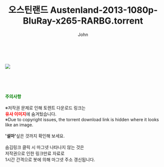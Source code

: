 ﻿---
layout: post
title:  "오스틴랜드 Austenland-2013-1080p-BluRay-x265-RARBG.torrent"
author: John
categories: [ 영화 ]
tags: [  ]
image: https://torrentrj52.com/uploadfile/full/693e0c36a9b49462f1058e789e68690862e34068.jpg 
description: "오스틴랜드 Austenland-2013-1080p-BluRay-x265-RARBG torrent 정보 공유"
toc: true
toc_sticky: true
---

<br>
<p><img src="https://torrentrj52.com/uploadfile/full/693e0c36a9b49462f1058e789e68690862e34068.jpg"/></p>
    
<br><br><br>
<p data-ke-size="size16"><b><span style="color: green;">주의사항</span></b><br /><br />※저작권 문제로 인해 토렌트 다운로드 링크는<br /><b><span style="color: red;">유사 이미지</span></b>에 숨겨뒀습니다.<br />※Due to copyright issues, the torrent download link is hidden where it looks like an image.<br /><br /><b>'설마'</b>싶은 것까지 확인해 보세요.<br /><br />숨김링크 클릭 시 마그넷 나타나지 않는 것은<br />저작권으로 인한 링크만료 자료로<br />1시간 간격으로 봇에 의해 마그넷 주소 갱신됩니다.</p>
